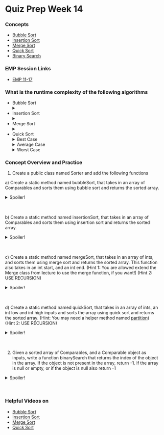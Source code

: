 # Quiz Prep Week 14 

### Concepts
* [Bubble Sort](https://cs125.cs.illinois.edu/lessons/sorting/#bubble-sort)
* [Insertion Sort](https://cs125.cs.illinois.edu/lessons/sorting/#insertion-sort)
* [Merge Sort](https://cs125.cs.illinois.edu/lessons/mergesort/)
* [Quick Sort](https://cs125.cs.illinois.edu/lessons/quicksort/)
* [Binary Search](https://cs125.cs.illinois.edu/lessons/binarysearch/)

### EMP Session Links 
* [EMP 11-17](https://cs199emp.netlify.app/dist/2020-11-19.html)

### What is the runtime complexity of the following algorithms
* Bubble Sort <details> <summary> </summary> O(n^2) </details>
* Insertion Sort <details> <summary> </summary> O(n^2) </details>
* Merge Sort <details> <summary> </summary> O(n*log n) </details>
* Quick Sort 
  <details> <summary> Best Case </summary> O(n*log n) </details> 
  <details> <summary> Average Case </summary> O(n*log n) </details> 
  <details> <summary> Worst Case </summary> O(n^2) </details>


### Concept Overview and Practice

1) Create a public class named Sorter and add the following functions
  
  a) Create a static method named bubbleSort, that takes in an array of Comparables and sorts them using bubble sort and returns the sorted array. 
    <details>
   <summary>Spoiler!</summary>

   ```Java
   public class Sorter {
    
    public static Comparable[] bubbleSort(Comparable[] arr) {
      int n = arr.length; 
      for (int i = 0; i < n - 1; i++) {
        for (int j = 0; j < n - i - 1; j++) {
          if (arr[j].compareTo(arr[j + 1]) > 0) { 
            Comparable temp = arr[j]; 
            arr[j] = arr[j + 1]; 
            arr[j + 1] = temp; 
          } 
        }
      }
      return arr;
    }
 }
   ```
  </details>
  <br></br>
  
  b) Create a static method named insertionSort, that takes in an array of Comparables and sorts them using insertion sort and returns the sorted array.
    <details>
   <summary>Spoiler!</summary>

   ```Java
   public class Sorter {
    
    public static Comparable[] bubbleSort(Comparable[] arr) {
      int n = arr.length; 
      for (int i = 0; i < n - 1; i++) {
        for (int j = 0; j < n - i - 1; j++) {
          if (arr[j].compareTo(arr[j + 1]) > 0) { 
            Comparable temp = arr[j]; 
            arr[j] = arr[j + 1]; 
            arr[j + 1] = temp; 
          } 
        }
      }
      return arr;
    }
  public static Comparable[] insertionSort(Comparable[] arr) {
      int n = arr.length; 
      for (int i = 1; i < n; ++i) { 
        Comparable key = arr[i]; 
        int j = i - 1; 
        while (j >= 0 && arr[j].compareTo(key) > 0) { 
          arr[j + 1] = arr[j]; 
          j = j - 1; 
        } 
        arr[j + 1] = key; 
      }
      return arr;
    }
 }
   ```
  </details>
  <br></br>
  
  c) Create a static method named mergeSort, that takes in an array of ints, and sorts them using merge sort and returns the sorted array. This function also takes in an int start, and an int end. (Hint 1: You are allowed extend the Merge class from lecture to use the merge function, if you want!) (Hint 2: USE RECURSION)
  <details>
   <summary>Spoiler!</summary>

   ```Java
   public class Sorter extends Merge{
    
    public static Comparable[] bubbleSort(Comparable[] arr) {
      int n = arr.length; 
      for (int i = 0; i < n - 1; i++) {
        for (int j = 0; j < n - i - 1; j++) {
          if (arr[j].compareTo(arr[j + 1]) > 0) { 
            Comparable temp = arr[j]; 
            arr[j] = arr[j + 1]; 
            arr[j + 1] = temp; 
          } 
        }
      }
      return arr;
    }
  public static Comparable[] insertionSort(Comparable[] arr) {
      int n = arr.length; 
      for (int i = 1; i < n; ++i) { 
        Comparable key = arr[i]; 
        int j = i - 1; 
        while (j >= 0 && arr[j].compareTo(key) > 0) { 
          arr[j + 1] = arr[j]; 
          j = j - 1; 
        } 
        arr[j + 1] = key; 
      }
      return arr;
    }

 public static int[] mergeSort(int[] arr, int start, int end) {
      if (end - start < 2) {
          int[] res = {arr[start]};
          return res;
        }
        int mid = (start + end) / 2;
        int[] left = mergeSort(arr, start, mid);
        int[] right = mergeSort(arr, mid, end);
        return merge(left, right);
     }
}
   ```
  </details>
  <br></br>

d) Create a static method named quickSort, that takes in an array of ints, an int low and int high inputs and sorts the array using quick sort and returns the sorted array. (Hint: You may need a helper method named [partition](https://cs125.cs.illinois.edu/lessons/quicksort/#HW/71)) (Hint 2: USE RECURSION)
<details>
   <summary>Spoiler!</summary>

   ```Java
   public class Sorter extends Merge{
    
    public static Comparable[] bubbleSort(Comparable[] arr) {
      int n = arr.length; 
      for (int i = 0; i < n - 1; i++) {
        for (int j = 0; j < n - i - 1; j++) {
          if (arr[j].compareTo(arr[j + 1]) > 0) { 
            Comparable temp = arr[j]; 
            arr[j] = arr[j + 1]; 
            arr[j + 1] = temp; 
          } 
        }
      }
      return arr;
    }
    
  public static Comparable[] insertionSort(Comparable[] arr) {
      int n = arr.length; 
      for (int i = 1; i < n; ++i) { 
        Comparable key = arr[i]; 
        int j = i - 1; 
        while (j >= 0 && arr[j].compareTo(key) > 0) { 
          arr[j + 1] = arr[j]; 
          j = j - 1; 
        } 
        arr[j + 1] = key; 
      }
      return arr;
    }

 public static int[] mergeSort(int[] arr, int start, int end) {
      if (end - start < 2) {
          int[] res = {arr[start]};
          return res;
        }
        int mid = (start + end) / 2;
        int[] left = mergeSort(arr, start, mid);
        int[] right = mergeSort(arr, mid, end);
        return merge(left, right);
     }
     
 private static int partition(int[] values) {
      if (values == null || values.length == 0) {
        return -1;
      }
      int pivot = values[0], p1 = 1;
      for (int i = 1; i < values.length; i++) {
        if (values[i] < pivot) {
          if (i != p1) {  
            int temp = values[p1];
            values[p1] = values[i];
            values[i] = temp;
          } 
          p1++;
        }
      }

      values[0] = values[p1 - 1];
      values[p1 - 1] = pivot;

      return p1 - 1;
   }
 public int[] quickSort(int[] arr, int low, int high) {
      if (high == low) {
        return arr;
      }
      int pivot = partition(arr);
      int[] op = quickSort(arr, low, pivot - 1);
      op = quickSort(arr, pivot + 1, high);
      return op;
    }
}
   ```
  </details>
  <br></br>

2) Given a sorted array of Comparables, and a Comparable object as inputs, write a function binarySearch that returns the index of the object in the array. If the object is not present in the array, return -1. If the array is null or empty, or if the object is null also return -1
  <details>
   <summary>Spoiler!</summary>

   ```Java
  int binarySearch(Comparable[] arr, Comparable x) {
    if (arr == null || arr.length == 0 || x == null) {
      return -1;
    }
    int left = 0;
    int right = arr.length - 1;

    while (left <= right) {
      int mid = left + (right - left) / 2;
      if (arr[mid].equals(x)) {
        return mid;
      }
      if (arr[mid].compareTo(x) < 0) {
        left = mid + 1;
      }
      if (arr[mid].compareTo(x) > 0) {
        right = mid - 1;
      }
    }
    return -1;
  }
   ```
  </details>
  <br></br>
  
  
### Helpful Videos on
* [Bubble Sort](https://www.youtube.com/watch?v=xli_FI7CuzA)
* [Insertion Sort](https://www.youtube.com/watch?v=JU767SDMDvA)
* [Merge Sort](https://www.youtube.com/watch?v=JU767SDMDvA)
* [Quick Sort](https://www.youtube.com/watch?v=Hoixgm4-P4M)



